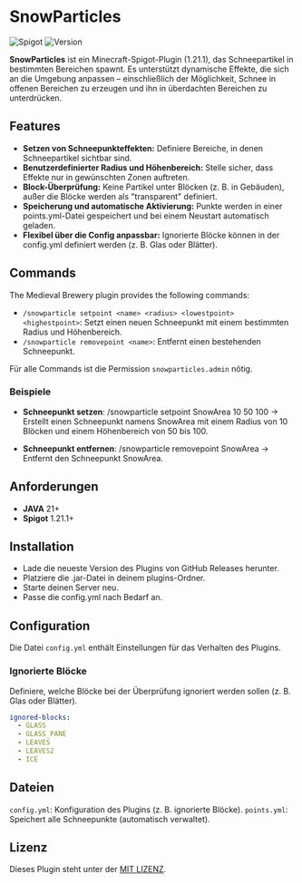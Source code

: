 
# SnowParticles
![Spigot](https://img.shields.io/badge/Spigot-1.21.1+-yellow.svg)
![Version](https://img.shields.io/badge/Version-1.0c-lightgray.svg)

**SnowParticles** ist ein Minecraft-Spigot-Plugin (1.21.1), das Schneepartikel in bestimmten Bereichen spawnt. Es unterstützt dynamische Effekte, die sich an die Umgebung anpassen – einschließlich der Möglichkeit, Schnee in offenen Bereichen zu erzeugen und ihn in überdachten Bereichen zu unterdrücken.



## Features

- **Setzen von Schneepunkteffekten:** Definiere Bereiche, in denen Schneepartikel sichtbar sind.
- **Benutzerdefinierter Radius und Höhenbereich:** Stelle sicher, dass Effekte nur in gewünschten Zonen auftreten.
- **Block-Überprüfung:** Keine Partikel unter Blöcken (z. B. in Gebäuden), außer die Blöcke werden als "transparent" definiert.
- **Speicherung und automatische Aktivierung:** Punkte werden in einer points.yml-Datei gespeichert und bei einem Neustart automatisch geladen.
- **Flexibel über die Config anpassbar:** Ignorierte Blöcke können in der config.yml definiert werden (z. B. Glas oder Blätter).
## Commands

The Medieval Brewery plugin provides the following commands:

- `/snowparticle setpoint <name> <radius> <lowestpoint> <highestpoint>`: Setzt einen neuen Schneepunkt mit einem bestimmten Radius und Höhenbereich.
- `/snowparticle removepoint <name>`: Entfernt einen bestehenden Schneepunkt.

Für alle Commands ist die Permission `snowparticles.admin` nötig.

### Beispiele
- **Schneepunkt setzen**:
  /snowparticle setpoint SnowArea 10 50 100
  → Erstellt einen Schneepunkt namens SnowArea mit einem Radius von 10 Blöcken und einem Höhenbereich von 50 bis 100.

- **Schneepunkt entfernen**:
  /snowparticle removepoint SnowArea
  → Entfernt den Schneepunkt SnowArea.
## Anforderungen

- **JAVA** 21+
- **Spigot** 1.21.1+
## Installation

- Lade die neueste Version des Plugins von GitHub Releases herunter.
- Platziere die .jar-Datei in deinem plugins-Ordner.
- Starte deinen Server neu.
- Passe die config.yml nach Bedarf an.


## Configuration
Die Datei `config.yml` enthält Einstellungen für das Verhalten des Plugins.
### Ignorierte Blöcke
Definiere, welche Blöcke bei der Überprüfung ignoriert werden sollen (z. B. Glas oder Blätter).
```yaml
ignored-blocks:
  - GLASS
  - GLASS_PANE
  - LEAVES
  - LEAVES2
  - ICE
````
## Dateien
`config.yml`: Konfiguration des Plugins (z. B. ignorierte Blöcke).
`points.yml`: Speichert alle Schneepunkte (automatisch verwaltet).
## Lizenz
Dieses Plugin steht unter der [MIT LIZENZ](LICENSE).